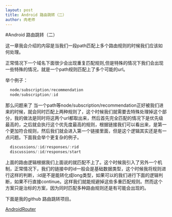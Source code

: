 ```yaml
---
layout: post
title: Android 路由跳转（二）
author: 肉老师
---
```


#Android 路由跳转（二）

这一章我会介绍的内容是当我们一段path匹配上多个路由规则的时候我们应该如何处理。

正常情况下一个域名下面很少会出现重复匹配规则,但是特殊的情况下我们会出现一些特殊的情况，就是一个path规则匹配上了多个可能的url。

举个例子：

```java
  node/subscription/recommendation
  node/subscription/:id
```

那么问题来了  当一个path等node/subscription/recommendation正好被我们进来的时候，就会同时匹配上两种规则了，这个时候我们就需要去特殊处理掉这个部分，我的做法是同时将这两个url都取出来，然后首先完全匹配的情况下是优先级最高的，之后就会执行这个优先度最高的规则，根据链接我们可以看出来，是第一个更加符合规则，然后我们就会进入第一个链接里面，但是这个逻辑其实还是有一点问题。下面我会举个更复杂的例子。

```java
  discussions/:id/responses/:rid
  discussions/:id/responses/start
```

上面的路由逻辑根据我们上面说的就匹配不上了。这个时候我引入了另外一个机制，正常情况下，我们的链接中的id一般会是基础数据类型，这个时候我将规则进行这样的判断，:id是不是能转化成long类型，如果可以的我们进行下面的逻辑判断，如果不行直接continue。这样我们就能规避掉这些多重匹配规则。然而这个方案只是治标的方案，因为同时匹配多种路由规则还是有可能会出现的。


下面是我的github 路由跳转项目。

[AndroidRouter](https://github.com/Leifzhang/AndroidRouter)
